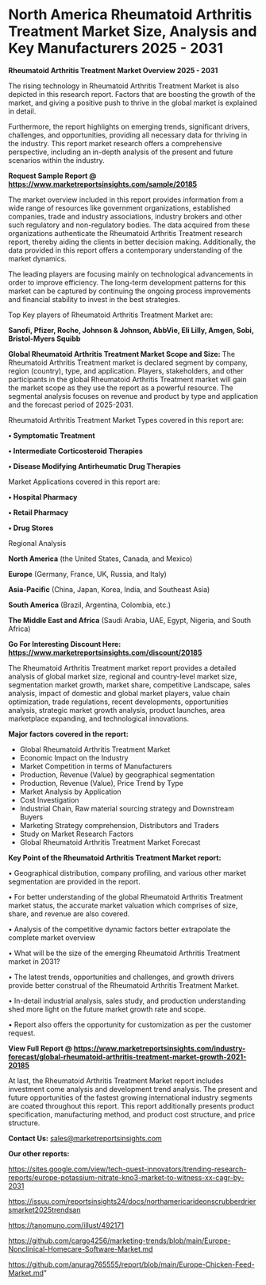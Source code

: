 # North America Rheumatoid Arthritis Treatment Market Size, Analysis and Key Manufacturers 2025 - 2031

<Strong> Rheumatoid Arthritis Treatment Market Overview 2025 - 2031</strong>

The rising technology in Rheumatoid Arthritis Treatment Market is also depicted in this research report. Factors that are boosting the growth of the market, and giving a positive push to thrive in the global market is explained in detail.

Furthermore, the report highlights on emerging trends, significant drivers, challenges, and opportunities, providing all necessary data for thriving in the industry. This report market research offers a comprehensive perspective, including an in-depth analysis of the present and future scenarios within the industry.

<strong>Request Sample Report @ <a href=https://www.marketreportsinsights.com/sample/20185>https://www.marketreportsinsights.com/sample/20185</a></strong>

The market overview included in this report provides information from a wide range of resources like government organizations, established companies, trade and industry associations, industry brokers and other such regulatory and non-regulatory bodies. The data acquired from these organizations authenticate the Rheumatoid Arthritis Treatment research report, thereby aiding the clients in better decision making. Additionally, the data provided in this report offers a contemporary understanding of the market dynamics.

The leading players are focusing mainly on technological advancements in order to improve efficiency. The long-term development patterns for this market can be captured by continuing the ongoing process improvements and financial stability to invest in the best strategies.

Top Key players of Rheumatoid Arthritis Treatment Market are:

<strong>Sanofi, Pfizer, Roche, Johnson & Johnson, AbbVie, Eli Lilly, Amgen, Sobi, Bristol-Myers Squibb</strong>

<strong><b>Global Rheumatoid Arthritis Treatment Market Scope and Size:</b></strong>
The Rheumatoid Arthritis Treatment market is declared segment by company, region (country), type, and application. Players, stakeholders, and other participants in the global Rheumatoid Arthritis Treatment market will gain the market scope as they use the report as a powerful resource. The segmental analysis focuses on revenue and product by type and application and the forecast period of 2025-2031.

Rheumatoid Arthritis Treatment Market Types covered in this report are:

<strong>• Symptomatic Treatment

• Intermediate Corticosteroid Therapies

• Disease Modifying Antirheumatic Drug Therapies</strong>

Market Applications covered in this report are:

<strong>• Hospital Pharmacy

• Retail Pharmacy

• Drug Stores</strong> 

Regional Analysis

<strong>North America</strong> (the United States, Canada, and Mexico)

<strong>Europe</strong> (Germany, France, UK, Russia, and Italy)

<strong>Asia-Pacific</strong> (China, Japan, Korea, India, and Southeast Asia)

<strong>South America</strong> (Brazil, Argentina, Colombia, etc.)

<strong>The Middle East and Africa</strong> (Saudi Arabia, UAE, Egypt, Nigeria, and South Africa)

<strong>Go For Interesting Discount Here: <a href=https://www.marketreportsinsights.com/discount/20185>https://www.marketreportsinsights.com/discount/20185</a></strong>

The Rheumatoid Arthritis Treatment market report provides a detailed analysis of global market size, regional and country-level market size, segmentation market growth, market share, competitive Landscape, sales analysis, impact of domestic and global market players, value chain optimization, trade regulations, recent developments, opportunities analysis, strategic market growth analysis, product launches, area marketplace expanding, and technological innovations.

<strong><b>Major factors covered in the report:</b></strong>
<ul>
  <li>Global Rheumatoid Arthritis Treatment Market </li>
  <li>Economic Impact on the Industry</li>
  <li>Market Competition in terms of Manufacturers</li>
  <li>Production, Revenue (Value) by geographical segmentation</li>
  <li>Production, Revenue (Value), Price Trend by Type</li>
  <li>Market Analysis by Application</li>
  <li>Cost Investigation</li>
  <li>Industrial Chain, Raw material sourcing strategy and Downstream Buyers</li>
  <li>Marketing Strategy comprehension, Distributors and Traders</li>
  <li>Study on Market Research Factors</li>
  <li>Global Rheumatoid Arthritis Treatment Market Forecast</li>
</ul>

<strong><b>Key Point of the Rheumatoid Arthritis Treatment Market report:</b></strong>

• Geographical distribution, company profiling, and various other market segmentation are provided in the report.

• For better understanding of the global Rheumatoid Arthritis Treatment market status, the accurate market valuation which comprises of size, share, and revenue are also covered.

• Analysis of the competitive dynamic factors better extrapolate the complete market overview

• What will be the size of the emerging Rheumatoid Arthritis Treatment market in 2031?

• The latest trends, opportunities and challenges, and growth drivers provide better construal of the Rheumatoid Arthritis Treatment Market.

• In-detail industrial analysis, sales study, and production understanding shed more light on the future market growth rate and scope.

• Report also offers the opportunity for customization as per the customer request.

<strong><b>View Full Report @ <a href=https://www.marketreportsinsights.com/industry-forecast/global-rheumatoid-arthritis-treatment-market-growth-2021-20185>https://www.marketreportsinsights.com/industry-forecast/global-rheumatoid-arthritis-treatment-market-growth-2021-20185</a></b></strong>


At last, the Rheumatoid Arthritis Treatment Market report includes investment come analysis and development trend analysis. The present and future opportunities of the fastest growing international industry segments are coated throughout this report. This report additionally presents product specification, manufacturing method, and product cost structure, and price structure.

<strong>Contact Us:</strong>
sales@marketreportsinsights.com

<strong>Our other reports:</strong>

<a href=https://sites.google.com/view/tech-quest-innovators/trending-research-reports/europe-potassium-nitrate-kno3-market-to-witness-xx-cagr-by-2031>https://sites.google.com/view/tech-quest-innovators/trending-research-reports/europe-potassium-nitrate-kno3-market-to-witness-xx-cagr-by-2031</a>

<a href=https://issuu.com/reportsinsights24/docs/northamericarideonscrubberdriersmarket2025trendsan>https://issuu.com/reportsinsights24/docs/northamericarideonscrubberdriersmarket2025trendsan</a>

<a href=https://tanomuno.com/illust/492171>https://tanomuno.com/illust/492171</a>

<a href=https://github.com/cargo4256/marketing-trends/blob/main/Europe-Nonclinical-Homecare-Software-Market.md>https://github.com/cargo4256/marketing-trends/blob/main/Europe-Nonclinical-Homecare-Software-Market.md</a>

<a href=https://github.com/anurag765555/report/blob/main/Europe-Chicken-Feed-Market.md>https://github.com/anurag765555/report/blob/main/Europe-Chicken-Feed-Market.md</a>"
